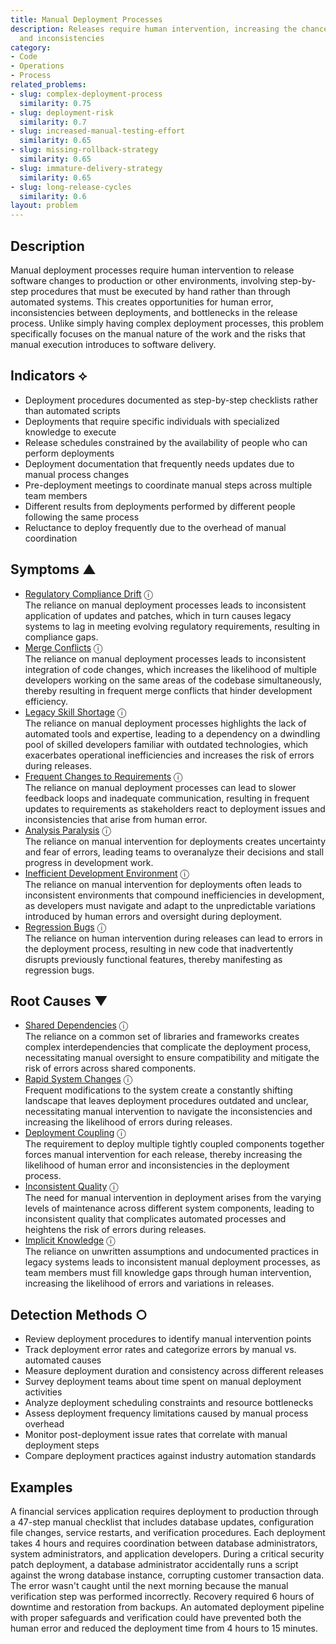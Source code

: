```yaml
---
title: Manual Deployment Processes
description: Releases require human intervention, increasing the chance for mistakes
  and inconsistencies
category:
- Code
- Operations
- Process
related_problems:
- slug: complex-deployment-process
  similarity: 0.75
- slug: deployment-risk
  similarity: 0.7
- slug: increased-manual-testing-effort
  similarity: 0.65
- slug: missing-rollback-strategy
  similarity: 0.65
- slug: immature-delivery-strategy
  similarity: 0.65
- slug: long-release-cycles
  similarity: 0.6
layout: problem
---
```


## Description

Manual deployment processes require human intervention to release software changes to production or other environments, involving step-by-step procedures that must be executed by hand rather than through automated systems. This creates opportunities for human error, inconsistencies between deployments, and bottlenecks in the release process. Unlike simply having complex deployment processes, this problem specifically focuses on the manual nature of the work and the risks that manual execution introduces to software delivery.


## Indicators ⟡

- Deployment procedures documented as step-by-step checklists rather than automated scripts
- Deployments that require specific individuals with specialized knowledge to execute
- Release schedules constrained by the availability of people who can perform deployments
- Deployment documentation that frequently needs updates due to manual process changes
- Pre-deployment meetings to coordinate manual steps across multiple team members
- Different results from deployments performed by different people following the same process
- Reluctance to deploy frequently due to the overhead of manual coordination


## Symptoms ▲

- [Regulatory Compliance Drift](regulatory-compliance-drift.md) <span class="info-tooltip" title="Confidence: 0.519, Strength: 0.791">ⓘ</span>
<br/>  The reliance on manual deployment processes leads to inconsistent application of updates and patches, which in turn causes legacy systems to lag in meeting evolving regulatory requirements, resulting in compliance gaps.
- [Merge Conflicts](merge-conflicts.md) <span class="info-tooltip" title="Confidence: 0.480, Strength: 0.817">ⓘ</span>
<br/>  The reliance on manual deployment processes leads to inconsistent integration of code changes, which increases the likelihood of multiple developers working on the same areas of the codebase simultaneously, thereby resulting in frequent merge conflicts that hinder development efficiency.
- [Legacy Skill Shortage](legacy-skill-shortage.md) <span class="info-tooltip" title="Confidence: 0.450, Strength: 0.773">ⓘ</span>
<br/>  The reliance on manual deployment processes highlights the lack of automated tools and expertise, leading to a dependency on a dwindling pool of skilled developers familiar with outdated technologies, which exacerbates operational inefficiencies and increases the risk of errors during releases.
- [Frequent Changes to Requirements](frequent-changes-to-requirements.md) <span class="info-tooltip" title="Confidence: 0.376, Strength: 0.604">ⓘ</span>
<br/>  The reliance on manual deployment processes can lead to slower feedback loops and inadequate communication, resulting in frequent updates to requirements as stakeholders react to deployment issues and inconsistencies that arise from human error.
- [Analysis Paralysis](analysis-paralysis.md) <span class="info-tooltip" title="Confidence: 0.344, Strength: 0.730">ⓘ</span>
<br/>  The reliance on manual intervention for deployments creates uncertainty and fear of errors, leading teams to overanalyze their decisions and stall progress in development work.
- [Inefficient Development Environment](inefficient-development-environment.md) <span class="info-tooltip" title="Confidence: 0.310, Strength: 0.715">ⓘ</span>
<br/>  The reliance on manual intervention for deployments often leads to inconsistent environments that compound inefficiencies in development, as developers must navigate and adapt to the unpredictable variations introduced by human errors and oversight during deployment.
- [Regression Bugs](regression-bugs.md) <span class="info-tooltip" title="Confidence: 0.302, Strength: 0.769">ⓘ</span>
<br/>  The reliance on human intervention during releases can lead to errors in the deployment process, resulting in new code that inadvertently disrupts previously functional features, thereby manifesting as regression bugs.

## Root Causes ▼

- [Shared Dependencies](shared-dependencies.md) <span class="info-tooltip" title="Confidence: 0.420, Strength: 0.920">ⓘ</span>
<br/>  The reliance on a common set of libraries and frameworks creates complex interdependencies that complicate the deployment process, necessitating manual oversight to ensure compatibility and mitigate the risk of errors across shared components.
- [Rapid System Changes](rapid-system-changes.md) <span class="info-tooltip" title="Confidence: 0.381, Strength: 0.737">ⓘ</span>
<br/>  Frequent modifications to the system create a constantly shifting landscape that leaves deployment procedures outdated and unclear, necessitating manual intervention to navigate the inconsistencies and increasing the likelihood of errors during releases.
- [Deployment Coupling](deployment-coupling.md) <span class="info-tooltip" title="Confidence: 0.376, Strength: 0.827">ⓘ</span>
<br/>  The requirement to deploy multiple tightly coupled components together forces manual intervention for each release, thereby increasing the likelihood of human error and inconsistencies in the deployment process.
- [Inconsistent Quality](inconsistent-quality.md) <span class="info-tooltip" title="Confidence: 0.363, Strength: 0.699">ⓘ</span>
<br/>  The need for manual intervention in deployment arises from the varying levels of maintenance across different system components, leading to inconsistent quality that complicates automated processes and heightens the risk of errors during releases.
- [Implicit Knowledge](implicit-knowledge.md) <span class="info-tooltip" title="Confidence: 0.346, Strength: 0.659">ⓘ</span>
<br/>  The reliance on unwritten assumptions and undocumented practices in legacy systems leads to inconsistent manual deployment processes, as team members must fill knowledge gaps through human intervention, increasing the likelihood of errors and variations in releases.

## Detection Methods ○

- Review deployment procedures to identify manual intervention points
- Track deployment error rates and categorize errors by manual vs. automated causes
- Measure deployment duration and consistency across different releases
- Survey deployment teams about time spent on manual deployment activities
- Analyze deployment scheduling constraints and resource bottlenecks
- Assess deployment frequency limitations caused by manual process overhead
- Monitor post-deployment issue rates that correlate with manual deployment steps
- Compare deployment practices against industry automation standards


## Examples

A financial services application requires deployment to production through a 47-step manual checklist that includes database updates, configuration file changes, service restarts, and verification procedures. Each deployment takes 4 hours and requires coordination between database administrators, system administrators, and application developers. During a critical security patch deployment, a database administrator accidentally runs a script against the wrong database instance, corrupting customer transaction data. The error wasn't caught until the next morning because the manual verification step was performed incorrectly. Recovery required 6 hours of downtime and restoration from backups. An automated deployment pipeline with proper safeguards and verification could have prevented both the human error and reduced the deployment time from 4 hours to 15 minutes.
